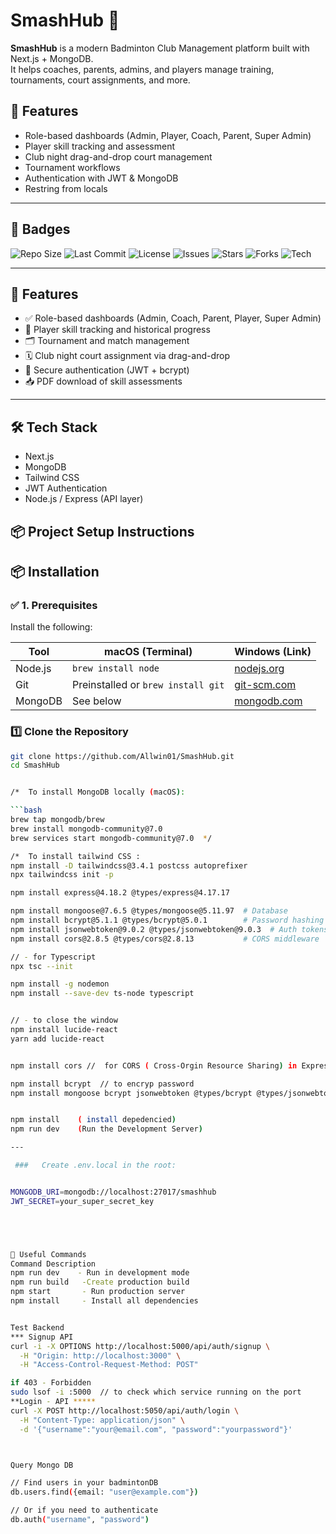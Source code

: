 # SmashHub 🏸

**SmashHub** is a modern Badminton Club Management platform built with Next.js + MongoDB.  
It helps coaches, parents, admins, and players manage training, tournaments, court assignments, and more.

## 🚀 Features

- Role-based dashboards (Admin, Player, Coach, Parent, Super Admin)
- Player skill tracking and assessment
- Club night drag-and-drop court management
- Tournament workflows
- Authentication with JWT & MongoDB
- Restring from locals



---

## 📛 Badges

![Repo Size](https://img.shields.io/github/repo-size/Allwin01/SmashHub)
![Last Commit](https://img.shields.io/github/last-commit/Allwin01/SmashHub)
![License](https://img.shields.io/github/license/Allwin01/SmashHub)
![Issues](https://img.shields.io/github/issues/Allwin01/SmashHub)
![Stars](https://img.shields.io/github/stars/Allwin01/SmashHub?style=social)
![Forks](https://img.shields.io/github/forks/Allwin01/SmashHub?style=social)
![Tech](https://img.shields.io/badge/built%20with-Next.js%20%2B%20MongoDB%20%2B%20Tailwind-blue)

---

## 🚀 Features

- ✅ Role-based dashboards (Admin, Coach, Parent, Player, Super Admin)
- 🏸 Player skill tracking and historical progress
- 🗂️ Tournament and match management
- 🗓️ Club night court assignment via drag-and-drop
- 🔐 Secure authentication (JWT + bcrypt)
- 📥 PDF download of skill assessments

---

## 🛠️ Tech Stack

- Next.js
- MongoDB
- Tailwind CSS
- JWT Authentication
- Node.js / Express (API layer)

## 📦 Project Setup Instructions


## 📦 Installation

### ✅ 1. Prerequisites

Install the following:

| Tool      | macOS (Terminal)                    | Windows (Link)                              |
|-----------|-------------------------------------|----------------------------------------------|
| Node.js   | `brew install node`                 | [nodejs.org](https://nodejs.org)             |
| Git       | Preinstalled or `brew install git` | [git-scm.com](https://git-scm.com/downloads) |
| MongoDB   | See below                           | [mongodb.com](https://www.mongodb.com/try)   |





### 1️⃣ Clone the Repository

```bash
git clone https://github.com/Allwin01/SmashHub.git
cd SmashHub


/*  To install MongoDB locally (macOS):

```bash
brew tap mongodb/brew
brew install mongodb-community@7.0
brew services start mongodb-community@7.0  */

/*  To install tailwind CSS :
npm install -D tailwindcss@3.4.1 postcss autoprefixer
npx tailwindcss init -p

npm install express@4.18.2 @types/express@4.17.17   

npm install mongoose@7.6.5 @types/mongoose@5.11.97  # Database
npm install bcrypt@5.1.1 @types/bcrypt@5.0.1        # Password hashing
npm install jsonwebtoken@9.0.2 @types/jsonwebtoken@9.0.3  # Auth tokens
npm install cors@2.8.5 @types/cors@2.8.13           # CORS middleware

// - for Typescript 
npx tsc --init

npm install -g nodemon
npm install --save-dev ts-node typescript


// - to close the window
npm install lucide-react
yarn add lucide-react


npm install cors //  for CORS ( Cross-Orgin Resource Sharing) in Express backend  as backend and frontend are in different ports 5000 /3000

npm install bcrypt  // to encryp password
npm install mongoose bcrypt jsonwebtoken @types/bcrypt @types/jsonwebtoken  -  for password encryption  and session token 


npm install    ( install depedencied) 
npm run dev    (Run the Development Server)

---

 ###   Create .env.local in the root:


MONGODB_URI=mongodb://localhost:27017/smashhub
JWT_SECRET=your_super_secret_key





🧰 Useful Commands
Command	Description
npm run dev	   - Run in development mode
npm run build	-Create production build
npm start	    - Run production server
npm install	    - Install all dependencies


Test Backend 
*** Signup API
curl -i -X OPTIONS http://localhost:5000/api/auth/signup \
  -H "Origin: http://localhost:3000" \
  -H "Access-Control-Request-Method: POST"

if 403 - Forbidden
sudo lsof -i :5000  // to check which service running on the port
**Login - API *****
curl -X POST http://localhost:5050/api/auth/login \
  -H "Content-Type: application/json" \
  -d '{"username":"your@email.com", "password":"yourpassword"}'



Query Mongo DB

// Find users in your badmintonDB
db.users.find({email: "user@example.com"})

// Or if you need to authenticate
db.auth("username", "password")